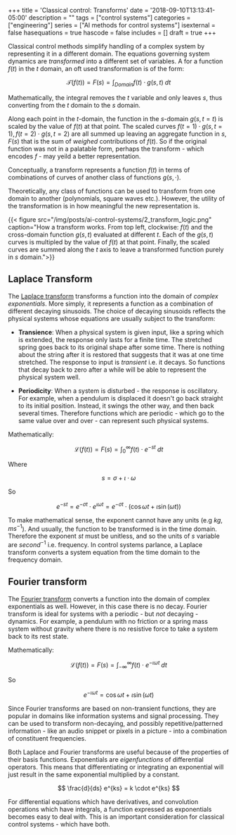 +++
title = 'Classical control: Transforms'
date = '2018-09-10T13:13:41-05:00'
description = ""
tags = ["control systems"]
categories = ["engineering"]
series = ["AI methods for control systems"]
isexternal = false
hasequations = true
hascode = false
includes = []
draft = true
+++

Classical control methods simplify handling of a complex system by representing it in a different domain. The equations governing system dynamics are *transformed* into a different set of variables. A for a function $f(t)$ in the $t$ domain, an oft used transformation is of the form:

$$
\mathcal{T}(f(t)) = F(s) = \int_{Domain} f(t) \cdot g(s, t)\; dt
$$

Mathematically, the integral removes the $t$ variable and only leaves $s$, thus converting from the $t$ domain to the $s$ domain.

Along each point in the $t$-domain, the function in the $s$-domain $g(s, t=t)$ is scaled by the value of $f(t)$ at that point. The scaled curves $f(t=1) \cdot g(s,t=1), f(t=2) \cdot g(s,t=2)$ are all summed up leaving an aggregate function in $s$, $F(s)$ that is the sum of *weighed* contributions of $f(t)$. So if the original function was not in a palatable form, perhaps the transform - which encodes $f$ - may yeild a better representation.

Conceptually, a transform represents a function $f(t)$ in terms of combinations of curves of another class of functions $g(s,\cdot)$.

Theoretically, any class of functions can be used to transform from one domain to another (polynomials, square waves etc.). However, the utility of the transformation is in how meaningful the new representation is.

{{< figure src="/img/posts/ai-control-systems/2_transform_logic.png" caption="How a transform works. From top left, clockwise: $f(t)$ and the cross-domain function $g(s,t)$ evaluated at different $t$. Each of the $g(s,t)$ curves is multipled by the value of $f(t)$ at that point. Finally, the scaled curves are summed along the $t$ axis to leave a transformed function purely in $s$ domain.">}}

## Laplace Transform

The [Laplace transform][1] transforms a function into the domain of *complex exponentials*. More simply, it represents a function as a combination of different decaying sinusoids. The choice of decaying sinusoids reflects the physical systems whose equations are usually subject to the transform:

* **Transience**: When a physical system is given input, like a spring which is extended, the response only lasts for a finite time. The stretched spring goes back to its original shape after some time. There is nothing about the string after it is restored that suggests that it was at one time stretched. The response to input is *transient* i.e. it decays. So functions that decay back to zero after a while will be able to represent the physical system well.

* **Periodicity**: When a system is disturbed - the response is oscillatory. For example, when a pendulum is displaced it doesn't go back straight to its initial position. Instead, it swings the other way, and then back several times. Therefore functions which are periodic - which go to the same value over and over - can represent such physical systems.

Mathematically:

$$
\mathcal{L}(f(t)) = F(s) = \int_{0}^{\infty} f(t) \cdot e^{-st}\; dt
$$

Where

$$
s = \sigma + \iota \cdot \omega
$$

So

$$
e^{-st} = e^{-\sigma t} \cdot e^{\iota \omega t} = e^{-\sigma t} \cdot (\cos{\omega t} + \iota \sin(\omega t))
$$

To make mathematical sense, the exponent cannot have any units (e.g $kg$, $ms^{-1}$). And usually, the function to be transformed is in the time domain. Therefore the exponent $st$ must be unitless, and so the units of $s$ variable are $second^{-1}$ i.e. frequency. In control systems parlance, a Laplace transform converts a system equation from the time domain to the frequency domain.

## Fourier transform

The [Fourier transform][2] converts a function into the domain of complex exponentials as well. However, in this case there is no decay. Fourier transform is ideal for systems with a periodic - but *not* decaying - dynamics. For example, a pendulum with no friction or a spring mass system without gravity where there is no resistive force to take a system back to its rest state.

Mathematically:

$$
\mathcal{L}(f(t)) = F(s) = \int_{-\infty}^{\infty} f(t) \cdot e^{-\iota \omega t}\; dt
$$

So

$$
e^{-\iota \omega t} = \cos{\omega t} + \iota \sin(\omega t)
$$

Since Fourier transforms are based on non-transient functions, they are popular in domains like information systems and signal processing. They can be used to transform non-decaying, and possibly repetitive/patterned information - like an audio snippet or pixels in a picture - into a combination of constituent frequencies.


Both Laplace and Fourier transforms are useful because of the properties of their basis functions. Exponentials are *eigenfunctions* of differential operators. This means that differentiating or integrating an exponential will just result in the same exponential multiplied by a constant.

$$
\frac{d}{ds} e^{ks} = k \cdot e^{ks}
$$

For differential equations which have derivatives, and convolution operations which have integrals, a function expressed as exponentials becomes easy to deal with. This is an important consideration for classical control systems - which have both.

[1]: https://en.wikipedia.org/wiki/Laplace_transform
[2]: https://en.wikipedia.org/wiki/Fourier_transform
